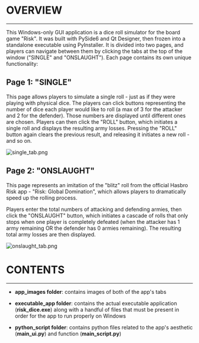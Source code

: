 # **OVERVIEW**
***

This Windows-only GUI application is a dice roll simulator for the board game "Risk". It was built with PySide6 and Qt Designer, then frozen into a standalone executable using PyInstaller. It is divided into two pages, and players can navigate between them by clicking the tabs at the top of the window ("SINGLE" and "ONSLAUGHT"). Each page contains its own unique functionality:

## Page 1: **"SINGLE"**

This page allows players to simulate a single roll - just as if they were playing with physical dice. The players can click buttons representing the number of dice each player would like to roll (a max of 3 for the attacker and 2 for the defender). Those numbers are displayed until different ones are chosen. Players can then click the "ROLL" button, which initiates a single roll and displays the resulting army losses. Pressing the "ROLL" button again clears the previous result, and releasing it initiates a new roll - and so on.

![single_tab.png](attachment:a7ad535d-31de-412e-bd79-a0a3ba1aa206.png)


## Page 2: **"ONSLAUGHT"**

This page represents an imitation of the "blitz" roll from the official Hasbro Risk app - "Risk: Global Domination",
which allows players to dramatically speed up the rolling process.

Players enter the total numbers of attacking and defending armies, then click the "ONSLAUGHT" button, which initiates
a cascade of rolls that only stops when one player is completely defeated (when the attacker has 1 army remaining OR
the defender has 0 armies remaining). The resulting total army losses are then displayed.

![onslaught_tab.png](attachment:9c24e103-aca6-4a23-b49f-b24b8154df1d.png)




# **CONTENTS**
***

- **app_images folder**: contains images of both of the app's tabs


- **executable_app folder**: contains the actual executable application (**risk_dice.exe**) along with a handful of files that must be present in order for the app to run properly on Windows


- **python_script folder**: contains python files related to the app's aesthetic (**main_ui.py**) and function (**main_script.py**)
